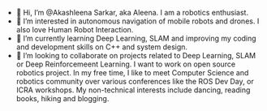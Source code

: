 - 👋 Hi, I’m @Akashleena Sarkar, aka Aleena. I am a robotics enthusiast.
- 👀 I’m interested in autonomous navigation of mobile robots and drones. I also love Human Robot Interaction.
- 🌱 I’m currently learning Deep Learning, SLAM and improving my coding and development skills on C++ and system design.
- 💞️ I’m looking to collaborate on projects related to Deep Learning, SLAM or Deep Reinforcemeent Learning. I want to work on open source robotics project. In my free time, I like to meet Computer Science and robotics community over various conferences like the ROS Dev Day, or ICRA workshops. My non-technical interests include dancing, reading books, hiking and blogging.


<!---
Akashleena/Akashleena is a ✨ special ✨ repository because its `README.md` (this file) appears on your GitHub profile.
You can click the Preview link to take a look at your changes.
--->
